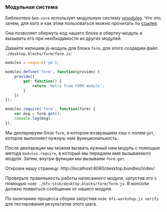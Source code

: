 ### Модульная система

Библиотека `bem-core` использует модульную систему [ymodules](https://github.com/ymaps/modules/).
Что это, зачем, для кого и как этим пользоваться можно прочитать по [ссылке](https://github.com/ymaps/modules/blob/master/what-is-this.md).

Она позволяет обернуть код нашего блока в обертку-модуль и вызывать его при необходимости из других модулей.

Давайте напишем js-модуль для блока `form`, для этого создадим файл `./desktop.blocks/form/form.js`:

```js
modules = require('ym');

modules.define('form', function(provide) {
    provide({
        get: function() {
            return 'Hello from FORM module';
        }
    })
});

modules.require('form', function(form) {
    var msg = form.get();
    console.log(msg);
});
```

Мы декларируем блок `form`, в котором возвращаем хэш с полем `get`, которое выполняет нужную нам функциональность.

После декларации мы можем вызвать нужный нам модуль с помощью метода `modules.require`, в который мы передаем имя вызываемого модуля. Затем, внутри функции мы вызываем `form.get`.

Откроем нашу страницу: http://localhost:8080/desktop.bundles/index/

Проверьте правильность работы написанного модуля, запустив его с помощью `node ./bfs-stub/desktop.blocks/form/form.js`. В консоли должно появиться сообщение от нашего модуля.

По окончанию процесса сборки запустим `node bfs-workshop.js verify` для тестирования результатов этого шага.
